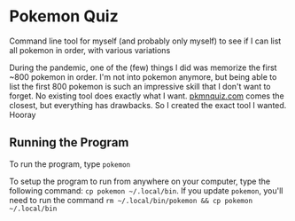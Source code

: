 # Pokemon Quiz

Command line tool for myself (and probably only myself) to see if I can list all pokemon in order, with various variations

During the pandemic, one of the (few) things I did was memorize the first ~800 pokemon in order. I'm not into pokemon anymore, but being able to list the first 800 pokemon is such an impressive skill that I don't want to forget. No existing tool does exactly what I want. [pkmnquiz.com](https://pkmnquiz.com) comes the closest, but everything has drawbacks. So I created the exact tool I wanted. Hooray

## Running the Program

To run the program, type `pokemon`

To setup the program to run from anywhere on your computer, type the following command: `cp pokemon ~/.local/bin`. If you update `pokemon`, you'll need to run the command `rm ~/.local/bin/pokemon && cp pokemon ~/.local/bin`
